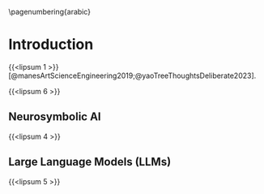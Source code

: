 \pagenumbering{arabic}

# Introduction

{{<lipsum 1 >}} [@manesArtScienceEngineering2019;@yaoTreeThoughtsDeliberate2023].

{{<lipsum 6 >}}

## Neurosymbolic AI

{{<lipsum 4 >}}

## Large Language Models (LLMs)

{{<lipsum 5 >}}